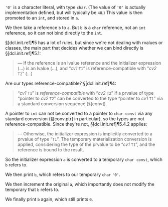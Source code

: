 `'0'` is a character literal, with type `char`. (The value of `'0'` is actually implementation defined, but will typically be `48`.) This value is then promoted to an `int`, and stored in `a`.

We then take a reference `b` to `a`. But `b` is a `char` reference, not an `int` reference, so it can not bind directly to the `int`.

§[dcl.init.ref]¶5 has a lot of rules, but since we're not dealing with rvalues or classes, the main part that decides whether we can bind directly is §[dcl.init.ref]¶5.1:

> — If the reference is an lvalue reference and the initializer expression (...) is an lvalue (...), and “*cv1* `T1`” is reference-compatible with “*cv2* `T2`” (...)

Are our types reference-compatible? §[dcl.init.ref]¶4:

> “*cv1* `T1`” is *reference-compatible* with “*cv2* `T2`” if a prvalue of type “pointer to *cv2* `T2`” can be converted to the type “pointer to *cv1* `T1`” via a standard conversion sequence (§[conv]).

A pointer to `int` can not be converted to a pointer to `char const` via any standard conversion (§[conv.ptr] in particular), so the types are not reference-compatible. Since they're not, §[dcl.init.ref]¶5.4.2 applies:

> — Otherwise, the initializer expression is implicitly converted to a prvalue of type “`T1`”. The temporary materialization conversion is applied, considering the type of the prvalue to be “*cv1* `T1`”, and the reference is bound to the result.

So the initializer expression `a` is converted to a temporary `char const`, which `b` refers to.

We then print `b`, which refers to our temporary `char` `'0'`.

We then increment the original `a`, which importantly does not modify the temporary that `b` refers to.

We finally print `b` again, which still prints `0`.